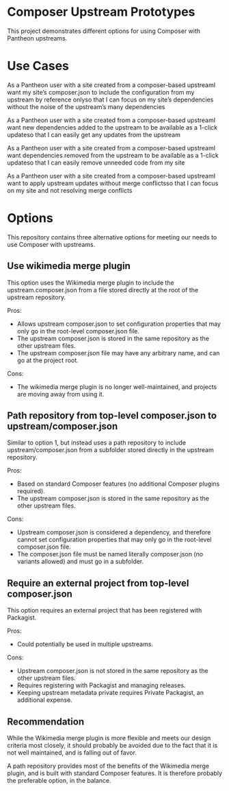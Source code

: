 Composer Upstream Prototypes
============================

This project demonstrates different options for using Composer with Pantheon
upstreams.

Use Cases
=========

As a Pantheon user with a site created from a composer-based upstreamI want my site’s composer.json to include the configuration from my upstream by reference onlyso that I can focus on my site’s dependencies without the noise of the upstream’s many dependencies

As a Pantheon user with a site created from a composer-based upstreamI want new dependencies added to the upstream to be available as a 1-click updateso that I can easily get any updates from the upstream

As a Pantheon user with a site created from a composer-based upstreamI want dependencies removed from the upstream to be available as a 1-click updateso that I can easily remove unneeded code from my site

As a Pantheon user with a site created from a composer-based upstreamI want to apply upstream updates without merge conflictsso that I can focus on my site and not resolving merge conflicts

Options
=======

This repository contains three alternative options for meeting our needs to use Composer with upstreams.

Use wikimedia merge plugin
--------------------------

This option uses the Wikimedia merge plugin to include the upstream.composer.json from a file stored directly at the root of the upstream repository.

Pros:

- Allows upstream composer.json to set configuration properties that may only go in the root-level composer.json file.
- The upstream composer.json is stored in the same repository as the other upstream files.
- The upstream composer.json file may have any arbitrary name, and can go at the project root.

Cons:

- The wikimedia merge plugin is no longer well-maintained, and projects are moving away from using it.

Path repository from top-level composer.json to upstream/composer.json
----------------------------------------------------------------------

Similar to option 1, but instead uses a path repository to include upstream/composer.json from a subfolder stored directly in the upstream repository.

Pros:

- Based on standard Composer features (no additional Composer plugins required).
- The upstream composer.json is stored in the same repository as the other upstream files.

Cons:

- Upstream composer.json is considered a dependency, and therefore cannot set configuration properties that may only go in the root-level composer.json file.
- The composer.json file must be named literally composer.json (no variants allowed) and must go in a subfolder.

Require an external project from top-level composer.json
--------------------------------------------------------

This option requires an external project that has been registered with Packagist.

Pros:

- Could potentially be used in multiple upstreams.

Cons:

- Upstream composer.json is not stored in the same repository as the other upstream files.
- Requires registering with Packagist and managing releases.
- Keeping upstream metadata private requires Private Packagist, an additional expense.

Recommendation
--------------

While the Wikimedia merge plugin is more flexible and meets our design criteria most closely, it should probably be avoided due to the fact that it is not well maintained, and is falling out of favor.

A path repository provides most of the benefits of the Wikimedia merge plugin, and is built with standard Composer features. It is therefore probably the preferable option, in the balance.
